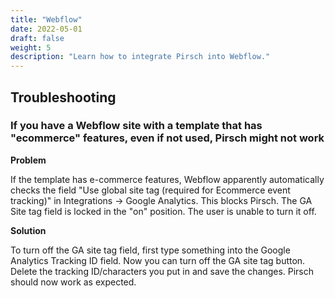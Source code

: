 ```yaml
---
title: "Webflow"
date: 2022-05-01
draft: false
weight: 5
description: "Learn how to integrate Pirsch into Webflow."
---
```


## Troubleshooting

### If you have a Webflow site with a template that has "ecommerce" features, even if not used, Pirsch might not work

**Problem**

If the template has e-commerce features, Webflow apparently automatically checks the field "Use global site tag (required for Ecommerce event tracking)" in Integrations -> Google Analytics. This blocks Pirsch. The GA Site tag field is locked in the "on" position. The user is unable to turn it off.

**Solution**

To turn off the GA site tag field, first type something into the Google Analytics Tracking ID field. Now you can turn off the GA site tag button. Delete the tracking ID/characters you put in and save the changes. Pirsch should now work as expected.
